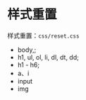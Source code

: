 # 样式重置

样式重置：`css/reset.css`

- body,;
- h1, ul, ol, li, dl, dt, dd;
- h1 - h6;
- a、i
- input
- img
